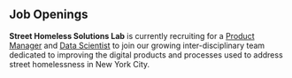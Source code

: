 ## Job Openings

**Street Homeless Solutions Lab** is currently recruiting for a [Product Manager](product_manager.md) and [Data Scientist](https://npstorey.github.io/SHSLab/jobs/data_scientist) to join our growing inter-disciplinary team dedicated to improving the digital products and processes used to address street homelessness in New York City.
